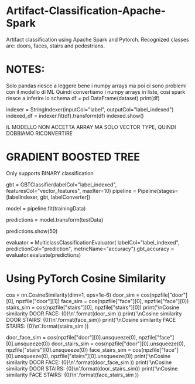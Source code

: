 # Artifact-Classification-Apache-Spark
Artifact classification using Apache Spark and Pytorch.
Recognized classes are: doors, faces, stairs and pedestrians.

# NOTES: 
Solo pandas riesce a leggere bene i numpy arrays ma poi ci sono problemi con il modello di ML
Quindi convertiamo i numpy arrays in liste, così spark riesce a inferire lo schema
df = pd.DataFrame(dataset)
print(df)

indexer = StringIndexer(inputCol="label", outputCol="label_indexed")
indexed_df = indexer.fit(df).transform(df)
indexed.show()

IL MODELLO NON ACCETTA ARRAY MA SOLO VECTOR TYPE, QUINDI DOBBIAMO RICONVERTIRE


# GRADIENT BOOSTED TREE

Only supports BINARY classification

gbt = GBTClassifier(labelCol="label_indexed", featuresCol="vector_features", maxIter=10)
pipeline = Pipeline(stages=[labelIndexer, gbt, labelConverter])

model = pipeline.fit(trainingData)

predictions = model.transform(testData)

predictions.show(50)


evaluator = MulticlassClassificationEvaluator(
    labelCol="label_indexed", predictionCol="prediction", metricName="accuracy")
gbt_accuracy = evaluator.evaluate(predictions)

# Using PyTorch Cosine Similarity
cos = nn.CosineSimilarity(dim=1, eps=1e-6)
door_sim = cos(npzfile["door"][0], npzfile["door"][1])
face_sim = cos(npzfile["face"][0], npzfile["face"][0])
stairs_sim = cos(npzfile["stairs"][0], npzfile["stairs"][0])
print('\nCosine similarity DOOR FACE: {0}\n'.format(door_sim ))
print('\nCosine similarity DOOR STAIRS: {0}\n'.format(face_sim))
print('\nCosine similarity FACE STAIRS: {0}\n'.format(stairs_sim ))


door_face_sim = cos(npzfile["door"][0].unsqueeze(0), npzfile["face"][0].unsqueeze(0))
door_stairs_sim = cos(npzfile["door"][0].unsqueeze(0), npzfile["stairs"][0].unsqueeze(0))
face_stairs_sim = cos(npzfile["face"][0].unsqueeze(0), npzfile["stairs"][0].unsqueeze(0))
print('\nCosine similarity DOOR FACE: {0}\n'.format(door_face_sim ))
print('\nCosine similarity DOOR STAIRS: {0}\n'.format(door_stairs_sim))
print('\nCosine similarity FACE STAIRS: {0}\n'.format(face_stairs_sim ))
